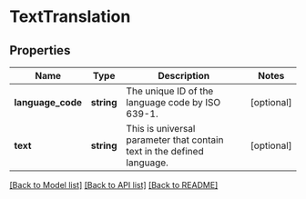 # TextTranslation

## Properties
Name | Type | Description | Notes
------------ | ------------- | ------------- | -------------
**language_code** | **string** | The unique ID of the language code by ISO 639-1. | [optional] 
**text** | **string** | This is universal parameter that contain text in the defined language. | [optional] 

[[Back to Model list]](../../README.md#documentation-for-models) [[Back to API list]](../../README.md#documentation-for-api-endpoints) [[Back to README]](../../README.md)

